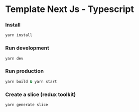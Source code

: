 # Template Next Js - Typescript

### Install
```bash
yarn install
```

### Run development
```bash
yarn dev
```

### Run production
```bash
yarn build & yarn start
```

### Create a slice (redux toolkit)
```bash
yarn generate slice
```